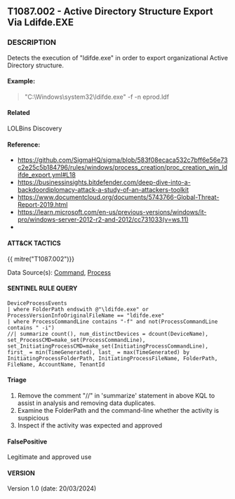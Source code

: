 ## T1087.002 - Active Directory Structure Export Via Ldifde.EXE

###  DESCRIPTION
 Detects the execution of "ldifde.exe" in order to export organizational Active Directory structure.

#### Example:
> "C:\Windows\system32\ldifde.exe" -f -n eprod.ldf

#### Related
LOLBins
Discovery

#### Reference:
- https://github.com/SigmaHQ/sigma/blob/583f08ecaca532c7bff6e56e73c2e25c5b184796/rules/windows/process_creation/proc_creation_win_ldifde_export.yml#L18
- https://businessinsights.bitdefender.com/deep-dive-into-a-backdoordiplomacy-attack-a-study-of-an-attackers-toolkit
- https://www.documentcloud.org/documents/5743766-Global-Threat-Report-2019.html
- https://learn.microsoft.com/en-us/previous-versions/windows/it-pro/windows-server-2012-r2-and-2012/cc731033(v=ws.11)
- 
####  ATT&CK TACTICS

{{ mitre("T1087.002")}}

Data Source(s): [Command](https://attack.mitre.org/datasources/DS0017), [Process](https://attack.mitre.org/datasources/DS0009/)

#### SENTINEL RULE QUERY

~~~
DeviceProcessEvents 
| where FolderPath endswith @"\ldifde.exe" or ProcessVersionInfoOriginalFileName == "ldifde.exe" 
| where ProcessCommandLine contains "-f" and not(ProcessCommandLine contains " -i")
//| summarize count(), num_distinctDevices = dcount(DeviceName), set_ProcessCMD=make_set(ProcessCommandLine), set_InitiatingProcessCMD=make_set(InitiatingProcessCommandLine), first_ = min(TimeGenerated), last_ = max(TimeGenerated) by InitiatingProcessFolderPath, InitiatingProcessFileName, FolderPath, FileName, AccountName, TenantId 
~~~

#### Triage

1. Remove the comment "//" in 'summarize' statement in above KQL to assist in analysis and removing data duplicates.
2. Examine the FolderPath and the command-line whether the activity is suspicious
3. Inspect if the activity was expected and approved

#### FalsePositive
Legitimate and approved use

#### VERSION

Version 1.0 (date: 20/03/2024)
